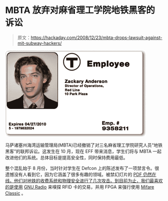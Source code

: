 # MBTA 放弃对麻省理工学院地铁黑客的诉讼

> 原文：<https://hackaday.com/2008/12/23/mbta-drops-lawsuit-against-mit-subway-hackers/>

![](img/ae282dcea41190f29c633312e1183d46.png)

马萨诸塞州海湾运输管理局(MBTA)已经撤销了对三名麻省理工学院研究人员“地铁黑客”的联邦诉讼。这发生在 10 月，现在 EFF 带来消息，学生们将与 MBTA 一起改进他们的系统。总体目标是提高安全性，同时保持费用最低。

整个混乱始于 8 月份，当时针对学生在 Defcon 上的陈述发布了一项禁言令。很遗憾没有人看到它，因为它涵盖了很多有趣的领域。被禁幻灯片的 [PDF 仍然在线。他们对地铁的收费系统和物理安全进行了几次攻击。到目前为止，我们最喜欢的是使用](http://www-tech.mit.edu/V128/N30/subway/Defcon_Presentation.pdf) [GNU Radio](http://www.gnu.org/software/gnuradio/ "GNU Radio - GNU FSF Project") 来嗅探 RFID 卡的交易，并用 FPGA 来强行使用 [Mifare Classic](http://hackaday.com/2008/01/01/24c3-mifare-crypto1-rfid-completely-broken/ "24C3 Mifare crypto1 RFID completely broken  - Hack a Day") 。